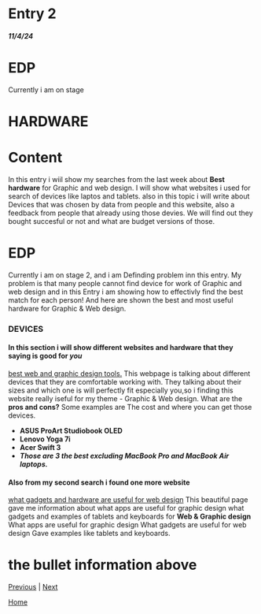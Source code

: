 # Entry 2
##### 11/4/24
# EDP 
Currently i am on stage 
# HARDWARE

# Content
In this entry i wiil show my searches from the last week about **Best hardware**  for Graphic and web design. I will show what websites i used for search of devices like laptos and tablets. also in this topic i will write about Devices that was chosen by data from people and this website, also a feedback from people that already using those devies. We will find out they bought succesful or not and what are budget versions of those. 


# EDP 
Currently i am on stage 2, and i am Definding problem inn this entry. My problem is that many people cannot find device for work of Graphic and web design and in this Entry i am showing how to effectivly find the best match for each person! And here are shown the best and most useful hardware for Graphic & Web design. 

### DEVICES
#### In this section i will show different websites and hardware that they saying is good for _**you**_

[best web and graphic design tools.](https://www.designity.com/blog/the-best-graphic-design-tools-every-designer-needs)
This webpage is talking about different devices that they are comfortable working with. They talking about their sizes and which one is will perfectly fit especially you,so i finding this website really iseful for my theme - Graphic & Web design.
 What are the **pros and cons?**
Some examples are 
The cost and where you can get those devices.
* **ASUS ProArt Studiobook OLED**
* **Lenovo Yoga 7i**
* **Acer Swift 3** 
* **_Those are 3 the best excluding MacBook Pro  and MacBook Air laptops._**

#### Also from my second search i found one more website 
[what gadgets and hardware are useful for web design](https://wpengine.com/resources/web-design-tools/)
This beautiful page gave me information about what apps are useful for graphic design what gadgets and examples of tablets and keyboards for **Web & Graphic design**
What apps are useful for graphic design
What gadgets are useful for web design 
Gave examples like tablets and keyboards.

# the bullet information above

[Previous](entry01.md) | [Next](entry03.md)

[Home](../README.md)
